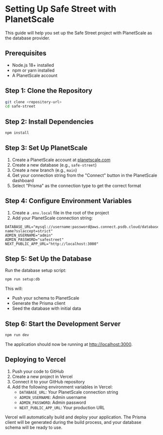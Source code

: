 # Setting Up Safe Street with PlanetScale

This guide will help you set up the Safe Street project with PlanetScale as the database provider.

## Prerequisites

- Node.js 18+ installed
- npm or yarn installed
- A PlanetScale account

## Step 1: Clone the Repository

```bash
git clone <repository-url>
cd safe-street
```

## Step 2: Install Dependencies

```bash
npm install
```

## Step 3: Set Up PlanetScale

1. Create a PlanetScale account at [planetscale.com](https://planetscale.com/)
2. Create a new database (e.g., `safe-street`)
3. Create a new branch (e.g., `main`)
4. Get your connection string from the "Connect" button in the PlanetScale dashboard
5. Select "Prisma" as the connection type to get the correct format

## Step 4: Configure Environment Variables

1. Create a `.env.local` file in the root of the project
2. Add your PlanetScale connection string:

```
DATABASE_URL="mysql://username:password@aws.connect.psdb.cloud/database-name?sslaccept=strict"
ADMIN_USERNAME="admin"
ADMIN_PASSWORD="safestreet"
NEXT_PUBLIC_APP_URL="http://localhost:3000"
```

## Step 5: Set Up the Database

Run the database setup script:

```bash
npm run setup:db
```

This will:
- Push your schema to PlanetScale
- Generate the Prisma client
- Seed the database with initial data

## Step 6: Start the Development Server

```bash
npm run dev
```

The application should now be running at [http://localhost:3000](http://localhost:3000).

## Deploying to Vercel

1. Push your code to GitHub
2. Create a new project in Vercel
3. Connect it to your GitHub repository
4. Add the following environment variables in Vercel:
   - `DATABASE_URL`: Your PlanetScale connection string
   - `ADMIN_USERNAME`: Admin username
   - `ADMIN_PASSWORD`: Admin password
   - `NEXT_PUBLIC_APP_URL`: Your production URL

Vercel will automatically build and deploy your application. The Prisma client will be generated during the build process, and your database schema will be ready to use. 